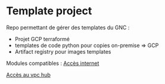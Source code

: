 # Template project

Repo permettant de gérer des templates du GNC :
- Projet GCP terraformé
- templates de code python pour copies on-premise => GCP
- Artifact registry pour images templates

Modules compatibles :
[Accès internet](https://github.com/gouv-nc-data/gcp-internet-access)

[Accès au vpc hub](https://github.com/gouv-nc-data/gcp-spoke-network)